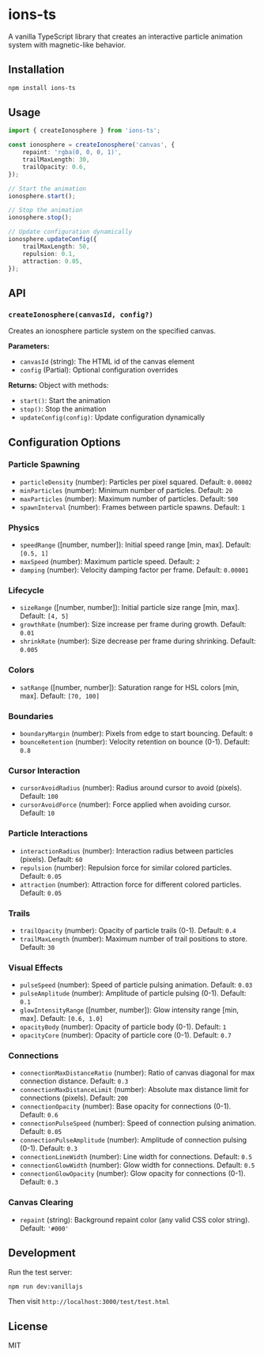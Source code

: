 # ions-ts

A vanilla TypeScript library that creates an interactive particle animation system with magnetic-like behavior.

## Installation

```bash
npm install ions-ts
```

## Usage

```typescript
import { createIonosphere } from 'ions-ts';

const ionosphere = createIonosphere('canvas', {
    repaint: 'rgba(0, 0, 0, 1)',
    trailMaxLength: 30,
    trailOpacity: 0.6,
});

// Start the animation
ionosphere.start();

// Stop the animation
ionosphere.stop();

// Update configuration dynamically
ionosphere.updateConfig({
    trailMaxLength: 50,
    repulsion: 0.1,
    attraction: 0.05,
});
```

## API

### `createIonosphere(canvasId, config?)`

Creates an ionosphere particle system on the specified canvas.

**Parameters:**
- `canvasId` (string): The HTML id of the canvas element
- `config` (Partial<ParticleConfig>): Optional configuration overrides

**Returns:** Object with methods:
- `start()`: Start the animation
- `stop()`: Stop the animation
- `updateConfig(config)`: Update configuration dynamically

## Configuration Options

### Particle Spawning
- `particleDensity` (number): Particles per pixel squared. Default: `0.00002`
- `minParticles` (number): Minimum number of particles. Default: `20`
- `maxParticles` (number): Maximum number of particles. Default: `500`
- `spawnInterval` (number): Frames between particle spawns. Default: `1`

### Physics
- `speedRange` ([number, number]): Initial speed range [min, max]. Default: `[0.5, 1]`
- `maxSpeed` (number): Maximum particle speed. Default: `2`
- `damping` (number): Velocity damping factor per frame. Default: `0.00001`

### Lifecycle
- `sizeRange` ([number, number]): Initial particle size range [min, max]. Default: `[4, 5]`
- `growthRate` (number): Size increase per frame during growth. Default: `0.01`
- `shrinkRate` (number): Size decrease per frame during shrinking. Default: `0.005`

### Colors
- `satRange` ([number, number]): Saturation range for HSL colors [min, max]. Default: `[70, 100]`

### Boundaries
- `boundaryMargin` (number): Pixels from edge to start bouncing. Default: `0`
- `bounceRetention` (number): Velocity retention on bounce (0-1). Default: `0.8`

### Cursor Interaction
- `cursorAvoidRadius` (number): Radius around cursor to avoid (pixels). Default: `100`
- `cursorAvoidForce` (number): Force applied when avoiding cursor. Default: `10`

### Particle Interactions
- `interactionRadius` (number): Interaction radius between particles (pixels). Default: `60`
- `repulsion` (number): Repulsion force for similar colored particles. Default: `0.05`
- `attraction` (number): Attraction force for different colored particles. Default: `0.05`

### Trails
- `trailOpacity` (number): Opacity of particle trails (0-1). Default: `0.4`
- `trailMaxLength` (number): Maximum number of trail positions to store. Default: `30`

### Visual Effects
- `pulseSpeed` (number): Speed of particle pulsing animation. Default: `0.03`
- `pulseAmplitude` (number): Amplitude of particle pulsing (0-1). Default: `0.1`
- `glowIntensityRange` ([number, number]): Glow intensity range [min, max]. Default: `[0.6, 1.0]`
- `opacityBody` (number): Opacity of particle body (0-1). Default: `1`
- `opacityCore` (number): Opacity of particle core (0-1). Default: `0.7`

### Connections
- `connectionMaxDistanceRatio` (number): Ratio of canvas diagonal for max connection distance. Default: `0.3`
- `connectionMaxDistanceLimit` (number): Absolute max distance limit for connections (pixels). Default: `200`
- `connectionOpacity` (number): Base opacity for connections (0-1). Default: `0.6`
- `connectionPulseSpeed` (number): Speed of connection pulsing animation. Default: `0.05`
- `connectionPulseAmplitude` (number): Amplitude of connection pulsing (0-1). Default: `0.3`
- `connectionLineWidth` (number): Line width for connections. Default: `0.5`
- `connectionGlowWidth` (number): Glow width for connections. Default: `0.5`
- `connectionGlowOpacity` (number): Glow opacity for connections (0-1). Default: `0.3`

### Canvas Clearing
- `repaint` (string): Background repaint color (any valid CSS color string). Default: `'#000'`

## Development

Run the test server:

```bash
npm run dev:vanillajs
```

Then visit `http://localhost:3000/test/test.html`

## License

MIT
